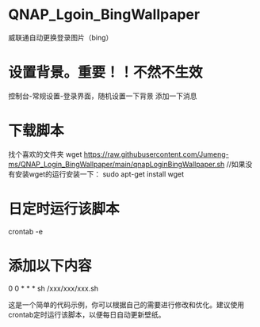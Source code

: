 # QNAP_Lgoin_BingWallpaper
威联通自动更换登录图片（bing）

# 设置背景。重要！！不然不生效
控制台-常规设置-登录界面，随机设置一下背景 添加一下消息

# 下载脚本
找个喜欢的文件夹 wget https://raw.githubusercontent.com/Jumeng-ms/QNAP_Login_BingWallpaper/main/qnapLoginBingWallpaper.sh
//如果没有安装wget的运行安装一下： sudo apt-get install wget

# 日定时运行该脚本
crontab -e

# 添加以下内容
0 0 * * * sh /xxx/xxx/xxx.sh 

这是一个简单的代码示例，你可以根据自己的需要进行修改和优化。建议使用crontab定时运行该脚本，以便每日自动更新壁纸。
